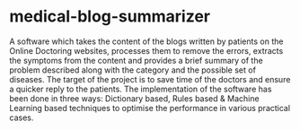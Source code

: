 # medical-blog-summarizer
A software which takes the content of the blogs written by patients on the Online Doctoring websites, processes them to remove the errors, extracts the symptoms from the content and provides a brief summary of the problem described along with the category and the possible set of diseases. The target of the project is to save time of the doctors and ensure a quicker reply to the patients. The implementation of the software has been done in three ways: Dictionary based, Rules based &amp; Machine Learning based techniques to optimise the performance in various practical cases.  
